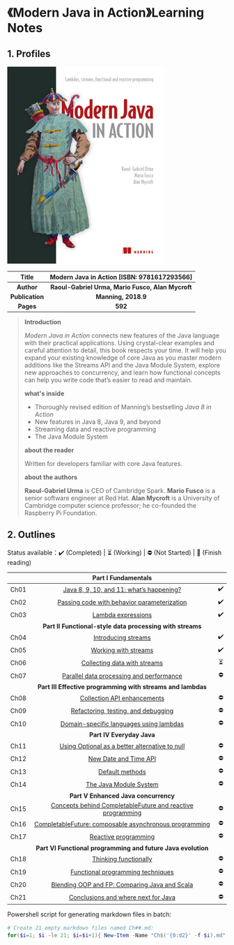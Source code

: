 # 《Modern Java in Action》Learning Notes



## 1. Profiles

![book cover](assets/cover.png)

|    **Title**    |  **Modern Java in Action** [ISBN: 9781617293566]  |
| :-------------: | :-----------------------------------------------: |
|   **Author**    | **Raoul-Gabriel Urma, Mario Fusco, Alan Mycroft** |
| **Publication** |                **Manning, 2018.9**                |
|    **Pages**    |                      **592**                      |

> **Introduction**
>
> *Modern Java in Action* connects new features of the Java language with their practical applications. Using crystal-clear examples and careful attention to detail, this book respects your time. It will help you expand your existing knowledge of core Java as you master modern additions like the Streams API and the Java Module System, explore new approaches to concurrency, and learn how functional concepts can help you write code that’s easier to read and maintain.
>
> **what's inside**
>
> - Thoroughly revised edition of Manning’s bestselling *Java 8 in Action*
> - New features in Java 8, Java 9, and beyond
> - Streaming data and reactive programming
> - The Java Module System
>
> **about the reader**
>
> Written for developers familiar with core Java features.
>
> **about the authors**
>
> **Raoul-Gabriel Urma** is CEO of Cambridge Spark. **Mario Fusco** is a senior software engineer at Red Hat. **Alan Mycroft** is a University of Cambridge computer science professor; he co-founded the Raspberry Pi Foundation.



## 2. Outlines

Status available：:heavy_check_mark: (Completed) | :hourglass_flowing_sand: (Working) | :no_entry: (Not Started) | :orange_book: (Finish reading)

|      |                     Part I Fundamentals                      |                          |
| :--: | :----------------------------------------------------------: | :----------------------: |
| Ch01 |    [Java 8, 9, 10, and 11: what’s happening?](./Ch01.md)     |    :heavy_check_mark:    |
| Ch02 |   [Passing code with behavior parameterization](./Ch02.md)   |    :heavy_check_mark:    |
| Ch03 |               [Lambda expressions](./Ch03.md)                |    :heavy_check_mark:    |
|      |  **Part II Functional-style data processing with streams**   |                          |
| Ch04 |               [Introducing streams](./Ch04.md)               |    :heavy_check_mark:    |
| Ch05 |              [Working with streams](./Ch05.md)               |    :heavy_check_mark:    |
| Ch06 |          [Collecting data with streams](./Ch06.md)           | :hourglass_flowing_sand: |
| Ch07 |    [Parallel data processing and performance](./Ch07.md)     |        :no_entry:        |
|      | **Part III Effective programming with streams and lambdas**  |                          |
| Ch08 |           [Collection API enhancements](./Ch08.md)           |        :no_entry:        |
| Ch09 |       [Refactoring, testing, and debugging](./Ch09.md)       |        :no_entry:        |
| Ch10 |     [Domain-specific languages using lambdas](./Ch10.md)     |        :no_entry:        |
|      |                  **Part IV Everyday Java**                   |                          |
| Ch11 | [Using Optional as a better alternative to null](./Ch11.md)  |        :no_entry:        |
| Ch12 |              [New Date and Time API](./Ch12.md)              |        :no_entry:        |
| Ch13 |                 [Default methods](./Ch13.md)                 |        :no_entry:        |
| Ch14 |             [The Java Module System](./Ch14.md)              |        :no_entry:        |
|      |             **Part V Enhanced Java concurrency**             |                          |
| Ch15 | [Concepts behind CompletableFuture and reactive programming](./Ch15.md) |        :no_entry:        |
| Ch16 | [CompletableFuture: composable asynchronous programming](./Ch16.md) |        :no_entry:        |
| Ch17 |              [Reactive programming](./Ch17.md)               |        :no_entry:        |
|      | **Part VI Functional programming and future Java evolution** |                          |
| Ch18 |              [Thinking functionally](./Ch18.md)              |        :no_entry:        |
| Ch19 |        [Functional programming techniques](./Ch19.md)        |        :no_entry:        |
| Ch20 |  [Blending OOP and FP: Comparing Java and Scala](./Ch20.md)  |        :no_entry:        |
| Ch21 |       [Conclusions and where next for Java](./Ch21.md)       |        :no_entry:        |



Powershell script for generating markdown files in batch:

```powershell
# Create 21 empty markdown files named Ch##.md:
for($i=1; $i -le 21; $i=$i+1){ New-Item -Name "Ch$('{0:d2}' -f $i).md"; }
```

 
